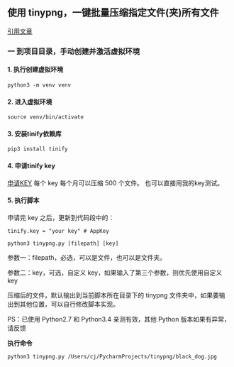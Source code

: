 
## 使用 tinypng，一键批量压缩指定文件(夹)所有文件
[引用文章](https://zhuanlan.zhihu.com/p/40944091)

### 一 到项目目录，手动创建并激活虚拟环境
#### 1. 执行创建虚拟环境
```python3
python3 -m venv venv
```
#### 2. 进入虚拟环境
```python3
source venv/bin/activate
```
#### 3. 安装tinify依赖库
```pip3
pip3 install tinify
```
#### 4. 申请tinify key
[申请KEY](https://tinypng.com/developers) 每个 key 每个月可以压缩 500 个文件。
也可以直接用我的key测试。

#### 5. 执行脚本
申请完 key 之后，更新到代码段中的：
```python3
tinify.key = "your key" # AppKey
```

```python3
python3 tinypng.py [filepath] [key]
```
参数一：filepath，必选，可以是文件，也可以是文件夹。

参数二：key，可选，自定义 key，如果输入了第三个参数，则优先使用自定义 key

压缩后的文件，默认输出到当前脚本所在目录下的 tinypng 文件夹中，如果要输出到其他位置，可以自行修改脚本实现。

PS：已使用 Python2.7 和 Python3.4 亲测有效，其他 Python 版本如果有异常，请反馈

**执行命令**
```python3
python3 tinypng.py /Users/cj/PycharmProjects/tinypng/black_dog.jpg
```


